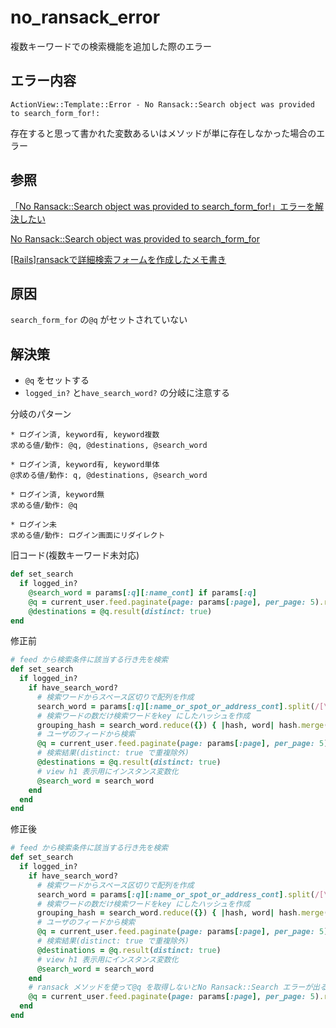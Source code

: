# no_ransack_error

複数キーワードでの検索機能を追加した際のエラー

## エラー内容

`ActionView::Template::Error - No Ransack::Search object was provided to search_form_for!:`

存在すると思って書かれた変数あるいはメソッドが単に存在しなかった場合のエラー

## 参照

[「No Ransack::Search object was provided to search_form_for!」エラーを解決したい](https://teratail.com/questions/207533)

[No Ransack::Search object was provided to search_form_for](https://stackoverflow.com/questions/21351680/no-ransacksearch-object-was-provided-to-search-form-for)

[[Rails]ransackで詳細検索フォームを作成したメモ書き](https://laptrinhx.com/rails-ransackde-xiang-xi-jian-suofomuwo-zuo-chengshitamemo-shuki-3107655379/)


## 原因

`search_form_for` の`@q` がセットされていない

## 解決策

* `@q` をセットする
* `logged_in?` と`have_search_word?` の分岐に注意する

分岐のパターン

```text
* ログイン済, keyword有, keyword複数
求める値/動作: @q, @destinations, @search_word

* ログイン済, keyword有, keyword単体
@求める値/動作: q, @destinations, @search_word

* ログイン済, keyword無
求める値/動作: @q

* ログイン未
求める値/動作: ログイン画面にリダイレクト
```

旧コード(複数キーワード未対応)

```Ruby
def set_search
  if logged_in?
    @search_word = params[:q][:name_cont] if params[:q]
    @q = current_user.feed.paginate(page: params[:page], per_page: 5).ransack(params[:q])
    @destinations = @q.result(distinct: true)
end
```

修正前

```Ruby
# feed から検索条件に該当する行き先を検索
def set_search
  if logged_in?
    if have_search_word?
      # 検索ワードからスペース区切りで配列を作成
      search_word = params[:q][:name_or_spot_or_address_cont].split(/[\p{blank}\s]+/)
      # 検索ワードの数だけ検索ワードをkey にしたハッシュを作成
      grouping_hash = search_word.reduce({}) { |hash, word| hash.merge(word => { name_or_spot_or_address_cont: word }) }
      # ユーザのフィードから検索
      @q = current_user.feed.paginate(page: params[:page], per_page: 5).ransack({ combinator: 'or', groupings: grouping_hash })
      # 検索結果(distinct: true で重複除外)
      @destinations = @q.result(distinct: true)
      # view h1 表示用にインスタンス変数化
      @search_word = search_word
    end
  end
end
```

修正後

```Ruby
# feed から検索条件に該当する行き先を検索
def set_search
  if logged_in?
    if have_search_word?
      # 検索ワードからスペース区切りで配列を作成
      search_word = params[:q][:name_or_spot_or_address_cont].split(/[\p{blank}\s]+/)
      # 検索ワードの数だけ検索ワードをkey にしたハッシュを作成
      grouping_hash = search_word.reduce({}) { |hash, word| hash.merge(word => { name_or_spot_or_address_cont: word }) }
      # ユーザのフィードから検索
      @q = current_user.feed.paginate(page: params[:page], per_page: 5).ransack({ combinator: 'or', groupings: grouping_hash })
      # 検索結果(distinct: true で重複除外)
      @destinations = @q.result(distinct: true)
      # view h1 表示用にインスタンス変数化
      @search_word = search_word
    end
    # ransack メソッドを使って@q を取得しないとNo Ransack::Search エラーが出る
    @q = current_user.feed.paginate(page: params[:page], per_page: 5).ransack(params[:q])
  end
end
```
